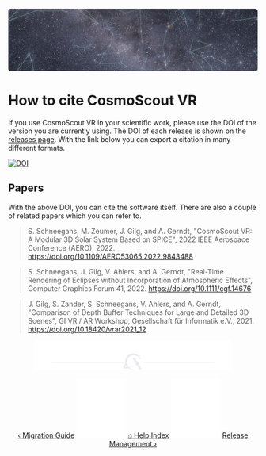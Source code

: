 <!-- 
SPDX-FileCopyrightText: German Aerospace Center (DLR) <cosmoscout@dlr.de>
SPDX-License-Identifier: CC-BY-4.0
 -->

<p align="center"> 
  <img src ="img/banner-stars.jpg" />
</p>

# How to cite CosmoScout VR

If you use CosmoScout VR in your scientific work, please use the DOI of the version you are currently using.
The DOI of each release is shown on the [releases page](https://github.com/cosmoscout/cosmoscout-vr/releases).
With the link below you can export a citation in many different formats.

[![DOI](https://zenodo.org/badge/DOI/10.5281/zenodo.3381953.svg)](https://doi.org/10.5281/zenodo.3381953)

## Papers

With the above DOI, you can cite the software itself. There are also a couple of related papers which you can refer to.

> S. Schneegans, M. Zeumer, J. Gilg, and A. Gerndt, "CosmoScout VR: A Modular 3D Solar System Based on SPICE", 2022 IEEE Aerospace Conference (AERO), 2022. https://doi.org/10.1109/AERO53065.2022.9843488

> S. Schneegans, J. Gilg, V. Ahlers, and A. Gerndt, "Real-Time Rendering of Eclipses without Incorporation of Atmospheric Effects", Computer Graphics Forum 41, 2022. https://doi.org/10.1111/cgf.14676

> J. Gilg, S. Zander, S. Schneegans, V. Ahlers, and A. Gerndt, "Comparison of Depth Buffer Techniques for Large and Detailed 3D Scenes", GI VR / AR Workshop, Gesellschaft für Informatik e.V., 2021. https://doi.org/10.18420/vrar2021_12


<p align="center"><img src ="img/hr.svg"/></p>
<p align="center">
  <a href="migration.md"> &lsaquo; Migration Guide</a>
  <img src ="img/nav-vspace.svg"/>
  <a href="README.md">&#8962; Help Index</a>
  <img src ="img/nav-vspace.svg"/>
  <a href="release-management.md">Release Management &rsaquo;</a>
</p>
